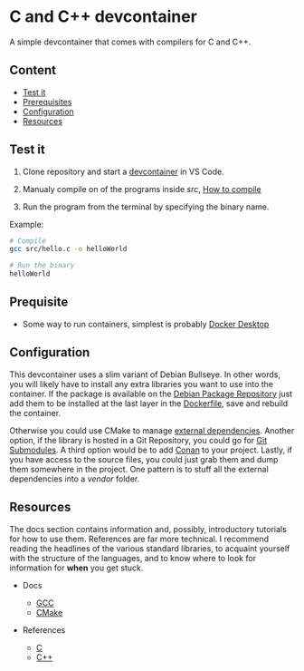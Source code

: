 # C and C++ devcontainer

A simple devcontainer that comes with compilers for C and C++.

## Content

- [Test it](#test-it)
- [Prerequisites](#prequisite)
- [Configuration](#prequisite)
- [Resources](#resources)

## Test it

1. Clone repository and start a [devcontainer](https://code.visualstudio.com/docs/devcontainers/tutorial) in VS Code.

2. Manualy compile on of the programs inside *src*, [How to compile](docs/Compilers.md)

3. Run the program from the terminal by specifying the binary name.

Example:
```sh
# Compile
gcc src/hello.c -o helloWorld

# Run the binary
helloWorld
```

## Prequisite

- Some way to run containers, simplest is probably [Docker Desktop](https://www.docker.com/products/docker-desktop/)

## Configuration

This devcontainer uses a slim variant of Debian Bullseye. In other words, you will likely have to install any extra libraries you want to use into the container. If the package is available on the [Debian Package Repository](https://www.debian.org/distrib/packages) just add them to be installed at the last layer in the [Dockerfile](.devcontainer/Dockerfile), save and rebuild the container.

Otherwise you could use CMake to manage [external dependencies](https://cmake.org/cmake/help/latest/module/ExternalProject.html).
Another option, if the library is hosted in a Git Repository, you could go for [Git Submodules](https://lchsk.com/how-to-use-git-submodules-and-cmake-to-install-c-libraries).
A third option would be to add [Conan](https://conan.io/) to your project.
Lastly, if you have access to the source files, you could just grab them and dump them somewhere in the project. One pattern is to stuff all the external dependencies into a *vendor* folder.

## Resources

The docs section contains information and, possibly, introductory tutorials for how to use them.
References are far more technical. I recommend reading the headlines of the various standard libraries, to acquaint yourself with the structure of the languages, and to know where to look for information for **when** you get stuck.

- Docs
  - [GCC](https://gcc.gnu.org/onlinedocs/)
  - [CMake](https://cmake.org/documentation/)

- References
  - [C](https://en.cppreference.com/w/c)
  - [C++](https://en.cppreference.com/w/cpp)